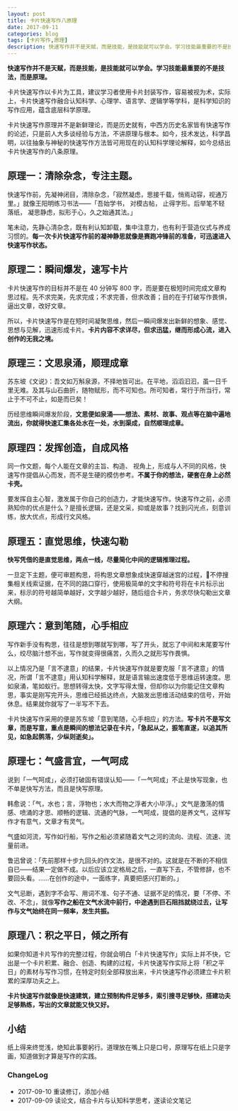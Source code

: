 ```yaml
---
layout: post
title: 卡片快速写作八原理
date: 2017-09-11
categories: blog
tags: [卡片写作,原理]
description: 快速写作并不是天赋，而是技能，是技能就可以学会。学习技能最重要的不是技法，而是原理。
---
```


**快速写作并不是天赋，而是技能，是技能就可以学会。学习技能最重要的不是技法，而是原理。**

卡片快速写作以卡片为工具，建议学习者使用卡片封装写作，容易被视为术，实际上，卡片快速写作融合认知科学、心理学、语言学、逻辑学等学科，是科学知识的写作应用，蕴含底层科学原理。

卡片快速写作原理并不是新鲜理论，而是历史就有，中西方历史名家皆有快速写作的论述，只是前人大多谈经验与方法，不讲原理与根本。如今，技术发达，科学昌明，以往抽象与神秘的快速写作方法皆可用现在的认知科学理论解释，如今总结出卡片快速写作的八条原理。

## 原理一：清除杂念，专注主题。

快速写作前，先凝神闭目，清除杂念，「寂然凝虑，思接千载，悄焉动容，视通万里。」就像王阳明练习书法——「吾始学书， 对模古帖， 止得字形。后举笔不轻落纸， 凝思静虑，拟形于心，久之始通其法。」

笔未动，先静心清杂念，既有利认知卸载，集中注意力，也有利于营造仪式与养成习惯的。**每一次卡片快速写作前的凝神静思就像是赛跑冲锋前的准备，可迅速进入快速写作状态。**

## 原理二：瞬间爆发，速写卡片

卡片快速写作的目标并不是在 40 分钟写 800 字，而是要在极短时间完成文章构思过程。先不求完美，先求完成；不求完善，但求改善；目的在于打破写作畏惧，逼出文章，改好文章。

所以，卡片快速写作是在短时间凝聚思维，然后一瞬间爆发出新鲜的想象、感觉、思想与见解，迅速形成卡片。**卡片内容不求详尽，但求迅猛，继而形成心流，进入创作的无我之境。**

## 原理三：文思泉涌，顺理成章

苏东坡《文说》：吾文如万斛泉源，不择地皆可出。在平地，滔滔汩汩，虽一日千里无难。及其与山石曲折，随物赋形，而不可知也。所可知者，常行于所当行，常止于不可不止，如是而已矣！

历经思维瞬间爆发阶段，**文思便如泉涌——想法、素材、故事、观点等在脑中遍地流出，你就得快速汇集各处水在一处，水到渠成，自然顺理成章。**

## 原理四：发挥创造，自成风格

同一作文题，每个人能在文章的主旨、构造、 视角上，形成与人不同的风格，快速写作提倡从心而发，而不是生硬的模仿参考。**不属于你的想法，硬套在身上必然卡壳。**

要发挥自主心智，激发属于你自己的创造力，才能快速写作。快速写作之前，必须熟知你的优点是什么？是擅长逻辑，还是文采，抑或是故事？找到闪光点，刻意训练，放大优点，形成行文风格。

## 原理五：直觉思维，快速勾勒

**快写凭借的是直觉思维，两点一线，尽量简化中间的逻辑推理过程。**

一旦定下主题，便可审题构思，将构思文章想象成快速穿越迷宫的过程，不停搜集相关线索证据，在不同的路口穿行，使用极简单的文字和符号将在卡片标示出来，标示的符号越简单越好，文字越少越好，随后组合卡片，务求尽快勾勒出文章大纲。

## 原理六：意到笔随，心手相应

写作新手没有构思，往往是想到哪就写到哪，写了开头，就忘了中间和末尾要写什么，绞尽脑汁想不出，写作就变得很痛苦，久而久之就形写作畏惧。

以上情况乃是「言不逮意」的结果，卡片快速写作就是要克服「言不逮意」的情况，所谓「言不逮意」用认知科学解释，就是语言输出速度低于思维运转速度。思如泉涌，笔如蚁行。思想转得太快，文字写得太慢，但却你以为你能记住文章构思，事实是刚写完开头，思维已经抵达终点，大脑发出思维活动结束的信号，开始休息。结果就你就写了一半写不下去。

卡片快速写作采用的便是苏东坡「意到笔随，心手相应」的方法。**写卡片不是写文章，而是写意，重点是瞬间的想法记录在卡片，「急起从之，振笔直遂，以追其所见，如急起鹘落，少纵则逝矣」。**

## 原理七：气盛言宜，一气呵成

说到「一气呵成」，必须打破固有错误认知——「一气呵成」不止是快写现象，也不单是快写方法，而且是快写原理。

韩愈说：「气，水也；言，浮物也；水大而物之浮者大小毕浮。」文气是激荡的情感、喷涌的才思、顺畅的逻辑、流通的气脉，一气呵成，提倡的是养文气，这样写作才有意气，文章才有灵气。

气盛如河流，写作如行船，写作之船必须紧随着文气之河的流向、流程、流速、流量前进。

鲁迅曾说：「先前那样十步九回头的作文法，是很不对的。这就是在不断的不相信自已——结果一定做不成。以后应该立定格局之后，一直写下去，不管修辞，也不要回头看。……在创作的途中，一面练字，真要把感兴打断的。」

文气忌断，遇到字不会写、用词不准、句子不通、证据不足的情况，要「不停、不改、不念」，就像**写作之船在文气水流中前行，中途遇到巨石阻挡就绕过去，让写作与文气始终在同一频率，发生共振。**

## 原理八：积之平日，倾之所有

如果你知道卡片写作的完整过程，你就会明白「卡片快速写作」实际上并不快，它出是一个卡片积累、融合、创造、构建的过程，卡片快速写作实际上将「积之平日」的素材与写作习惯，在特定时刻全部释放出来，卡片快速写作必须建立卡片积累的深厚功夫之上。

**卡片快速写作就像是快速建筑，建立预制构件足够多，索引搜寻足够快，搭建功夫足够熟练，写出的文章就能又快又好。**

## 小结

纸上得来终觉浅，绝知此事要躬行。道理放在嘴上只是口号，原理写在纸上只是字画，知道做到才算是写作的实践。

### ChangeLog

- 2017-09-10 重读修订，添加小结
- 2017-09-09 读论文，结合卡片与认知科学思考，遂读论文笔记

